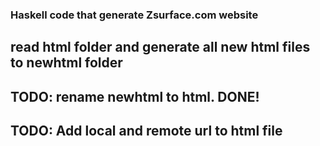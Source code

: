 ### Haskell code that generate Zsurface.com website
## read html folder and generate all new html files to newhtml folder
## TODO: rename newhtml to html. DONE!
## TODO: Add local and remote url to html file
